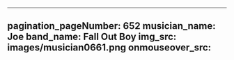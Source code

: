 ------
pagination_pageNumber: 652
musician_name: Joe
band_name: Fall Out Boy
img_src: images/musician0661.png
onmouseover_src: 
------
